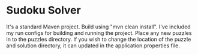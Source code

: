 # Sudoku Solver

It's a standard Maven project. Build using "mvn clean install".
I've included my run configs for building and running the project.  Place any new puzzles in to the puzzles directory.
If you wish to change the location of the puzzle and solution directory, it can updated in the application.properties file.

